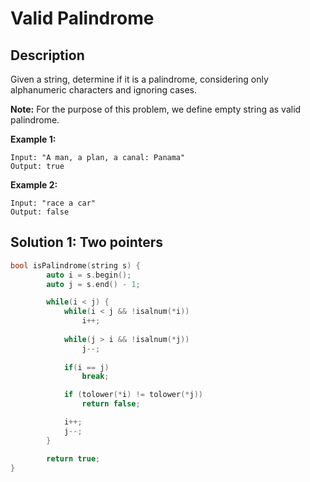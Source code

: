 # Valid Palindrome

## Description

Given a string, determine if it is a palindrome, considering only alphanumeric characters and ignoring cases.

**Note:** For the purpose of this problem, we define empty string as valid palindrome.

**Example 1:**

```
Input: "A man, a plan, a canal: Panama"
Output: true
```

**Example 2:**

```
Input: "race a car"
Output: false
```

## Solution 1: Two pointers

```cpp
bool isPalindrome(string s) {
        auto i = s.begin();
        auto j = s.end() - 1;

        while(i < j) {
            while(i < j && !isalnum(*i))
                i++;
            
            while(j > i && !isalnum(*j))
                j--;
            
            if(i == j)
                break;

            if (tolower(*i) != tolower(*j))
                return false;

            i++;
            j--;
        }

        return true;
}
```

